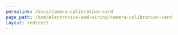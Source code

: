 ```yaml
---
permalink: /docs/camera-calibration-card
page_path: /bom/electronics-and-wiring/camera-calibration-card
layout: redirect
---
```



